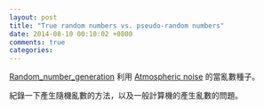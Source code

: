 ```yaml
---
layout: post
title: "True random numbers vs. pseudo-random numbers"
date: 2014-08-10 00:10:02 +0800
comments: true
categories: 
---
```


<!-- more -->

[Random_number_generation]
利用 [Atmospheric noise] 的當亂數種子。

紀錄一下產生隨機亂數的方法，以及一般計算機的產生亂數的問題。



[Random_number_generation]:http://en.wikipedia.org/wiki/Random_number_generation
[Atmospheric noise]:http://en.wikipedia.org/wiki/Atmospheric_noise